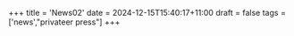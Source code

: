 +++
title = 'News02'
date = 2024-12-15T15:40:17+11:00
draft = false
tags = ['news',"privateer press"]
+++

